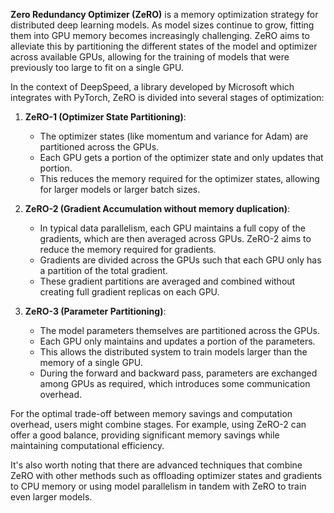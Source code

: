 **Zero Redundancy Optimizer (ZeRO)** is a memory optimization strategy for distributed deep learning models. As model sizes continue to grow, fitting them into GPU memory becomes increasingly challenging. ZeRO aims to alleviate this by partitioning the different states of the model and optimizer across available GPUs, allowing for the training of models that were previously too large to fit on a single GPU.

In the context of DeepSpeed, a library developed by Microsoft which integrates with PyTorch, ZeRO is divided into several stages of optimization:

1. **ZeRO-1 (Optimizer State Partitioning)**:
   - The optimizer states (like momentum and variance for Adam) are partitioned across the GPUs.
   - Each GPU gets a portion of the optimizer state and only updates that portion.
   - This reduces the memory required for the optimizer states, allowing for larger models or larger batch sizes.

2. **ZeRO-2 (Gradient Accumulation without memory duplication)**:
   - In typical data parallelism, each GPU maintains a full copy of the gradients, which are then averaged across GPUs. ZeRO-2 aims to reduce the memory required for gradients.
   - Gradients are divided across the GPUs such that each GPU only has a partition of the total gradient.
   - These gradient partitions are averaged and combined without creating full gradient replicas on each GPU.

3. **ZeRO-3 (Parameter Partitioning)**:
   - The model parameters themselves are partitioned across the GPUs.
   - Each GPU only maintains and updates a portion of the parameters.
   - This allows the distributed system to train models larger than the memory of a single GPU.
   - During the forward and backward pass, parameters are exchanged among GPUs as required, which introduces some communication overhead.

For the optimal trade-off between memory savings and computation overhead, users might combine stages. For example, using ZeRO-2 can offer a good balance, providing significant memory savings while maintaining computational efficiency.

It's also worth noting that there are advanced techniques that combine ZeRO with other methods such as offloading optimizer states and gradients to CPU memory or using model parallelism in tandem with ZeRO to train even larger models.
